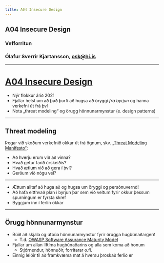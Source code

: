 ```yaml
---
title: A04 Insecure Design
---
```


## A04 Insecure Design

### Vefforritun

### Ólafur Sverrir Kjartansson, [osk@hi.is](mailto:osk@hi.is)

---

# [A04 Insecure Design](https://owasp.org/Top10/A04_2021-Insecure_Design/)

* Nýr flokkur árið 2021
* Fjallar helst um að það þurfi að hugsa að öryggi _frá byrjun_ og hanna verkefni út frá því
* Nota „threat modeling“ og örugg hönnunarmynstur (e. design patterns)

***

## Threat modeling

Þegar við skoðum verkefnið okkar út frá ögnum, skv. [„Threat Modeling Manifesto“](https://www.threatmodelingmanifesto.org/):

* Að hverju erum við að vinna?
* Hvað getur farið úrskeiðis?
* Hvað ætlum við að gera í því?
* Gerðum við nógu vel?

***

* Ættum alltaf að huga að og hugsa um öryggi og persónuvernd!
* Að hafa eitthvað plan í byrjun þar sem við veltum fyrir okkur þessum spurningum er fyrsta skref
* Byggjum inn í ferlin okkar

***

## Örugg hönnunarmynstur

* Búið að skjala og útbúa hönnunarmynstur fyrir örugga hugbúnaðargerð
  * T.d. [OWASP Software Assurance Maturity Model](https://owaspsamm.org/)
* Fjallar um allan líftíma hugbúnaðarins og alla sem koma að honum
  * Stjórnendur, hönnuðir, forritarar o.fl.
* Einnig leiðir til að framkvæma mat á hversu þroskað ferlið er
